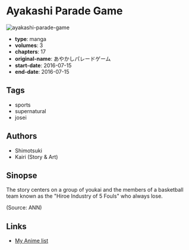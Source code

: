 # Ayakashi Parade Game

![ayakashi-parade-game](https://cdn.myanimelist.net/images/manga/2/209062.jpg)

-   **type**: manga
-   **volumes**: 3
-   **chapters**: 17
-   **original-name**: あやかしパレードゲーム
-   **start-date**: 2016-07-15
-   **end-date**: 2016-07-15

## Tags

-   sports
-   supernatural
-   josei

## Authors

-   Shimotsuki
-   Kairi (Story & Art)

## Sinopse

The story centers on a group of youkai and the members of a basketball team known as the "Hiroe Industry of 5 Fouls" who always lose.

(Source: ANN)

## Links

-   [My Anime list](https://myanimelist.net/manga/113972/Ayakashi_Parade_Game)
